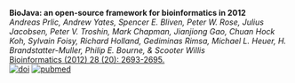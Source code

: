 **BioJava: an open-source framework for bioinformatics in 2012**<br/>
*Andreas Prlic, Andrew Yates, Spencer E. Bliven, Peter W. Rose, Julius Jacobsen, Peter V. Troshin, Mark Chapman, Jianjiong Gao, Chuan Hock Koh, Sylvain Foisy, Richard Holland, Gediminas Rimsa, Michael L. Heuer, H. Brandstatter-Muller, Philip E. Bourne, & Scooter Willis* <br/>
[Bioinformatics (2012) 28 (20): 2693-2695.](http://bioinformatics.oxfordjournals.org/content/28/20/2693) <br/>
[![doi](https://img.shields.io/badge/doi-10.1093%2Fbioinformatics%2Fbts494-blue.svg?style=flat)](https://doi.org/10.1093/bioinformatics/bts494) [![pubmed](https://img.shields.io/badge/pubmed-22877863-blue.svg?style=flat)](http://www.ncbi.nlm.nih.gov/pubmed/22877863)
